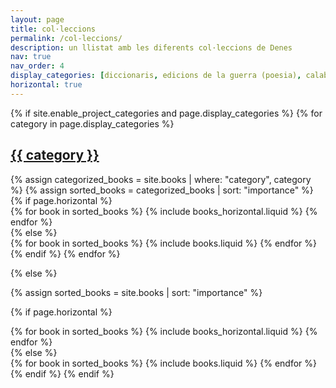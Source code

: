 ```yaml
---
layout: page
title: col·leccions
permalink: /col-leccions/
description: un llistat amb les diferents col·leccions de Denes
nav: true
nav_order: 4
display_categories: [diccionaris, edicions de la guerra (poesia), calabria, contes de tots, contes del cocodril, estudis, bàsica, contaralles de la meua terra, Costumeta, investigació Francesc Ferrer Pastor, rent, altres]
horizontal: true
---
```


<!-- pages/books.md -->
<div class="projects">
{% if site.enable_project_categories and page.display_categories %}
  <!-- Display categorized books -->
  {% for category in page.display_categories %}
  <a id="{{ category }}" href=".#{{ category }}">
    <h2 class="category">{{ category }}</h2>
  </a>
  {% assign categorized_books = site.books | where: "category", category %}
  {% assign sorted_books = categorized_books | sort: "importance" %}
  <!-- Generate cards for each book -->
  {% if page.horizontal %}
  <div class="container">
    <div class="row row-cols-1 row-cols-md-2">
    {% for book in sorted_books %}
      {% include books_horizontal.liquid %}
    {% endfor %}
    </div>
  </div>
  {% else %}
  <div class="row row-cols-1 row-cols-md-3">
    {% for book in sorted_books %}
      {% include books.liquid %}
    {% endfor %}
  </div>
  {% endif %}
  {% endfor %}

{% else %}

<!-- Display books without categories -->

{% assign sorted_books = site.books | sort: "importance" %}

  <!-- Generate cards for each collection -->

{% if page.horizontal %}

  <div class="container">
    <div class="row row-cols-1 row-cols-md-2">
    {% for book in sorted_books %}
      {% include books_horizontal.liquid %}
    {% endfor %}
    </div>
  </div>
  {% else %}
  <div class="row row-cols-1 row-cols-md-3">
    {% for book in sorted_books %}
      {% include books.liquid %}
    {% endfor %}
  </div>
  {% endif %}
{% endif %}
</div>
